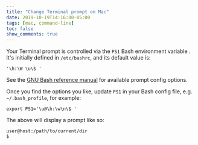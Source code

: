 ```yaml
---
title: "Change Terminal prompt on Mac"
date: 2019-10-19T14:16:00-05:00
tags: [mac, command-line]
toc: false
show_comments: true
---
```


Your Terminal prompt is controlled via the `PS1` Bash environment variable . It's initially defined in `/etc/bashrc`, and its default value is:

    '\h:\W \u\$ '

See the [GNU Bash reference manual](https://www.gnu.org/software/bash/manual/html_node/Controlling-the-Prompt.html) for available prompt config options.

Once you find the options you like, update `PS1` in your Bash config file, e.g. `~/.bash_profile`, for example:

    export PS1='\u@\h:\w\n\$ '

The above will display a prompt like so:

    user@host:/path/to/current/dir
    $ 
